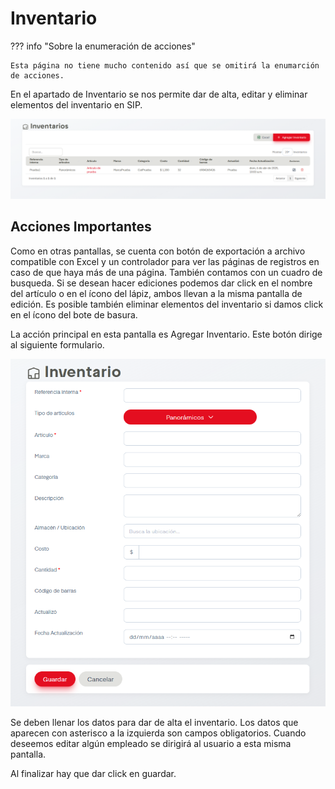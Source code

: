 # Inventario

??? info "Sobre la enumeración de acciones"

    Esta página no tiene mucho contenido así que se omitirá la enumarción de acciones.

En el apartado de Inventario se nos permite dar de alta, editar y eliminar elementos del inventario en SIP.

![inventario](../assets/inventarios.png)

## Acciones Importantes

Como en otras pantallas, se cuenta con botón de exportación a archivo compatible con Excel y un controlador para ver las páginas de registros en caso de que haya más de una página. También contamos con un cuadro de busqueda. Si se desean hacer ediciones podemos dar click en el nombre del artículo o en el ícono del lápiz, ambos llevan a la misma pantalla de edición. Es posible también eliminar elementos del inventario si damos click en el ícono del bote de basura.

La acción principal en esta pantalla es Agregar Inventario. Este botón dirige al siguiente formulario.

![agregarMantenimiento](../assets/agregarInventario.png)

Se deben llenar los datos para dar de alta el inventario. Los datos que aparecen con asterisco a la izquierda son campos obligatorios. Cuando deseemos editar algún empleado se dirigirá al usuario a esta misma pantalla.

Al finalizar hay que dar click en guardar.